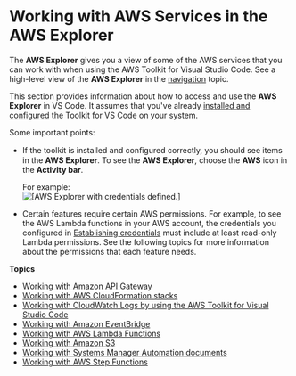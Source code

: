 # Working with AWS Services in the AWS Explorer<a name="aws-explorer"></a>

The **AWS Explorer** gives you a view of some of the AWS services that you can work with when using the AWS Toolkit for Visual Studio Code\. See a high\-level view of the **AWS Explorer** in the [navigation](toolkit-navigation.md#aws-explorer-basic-ui) topic\.

 This section provides information about how to access and use the **AWS Explorer** in VS Code\. It assumes that you've already [installed and configured](setting-up.md) the Toolkit for VS Code on your system\.

Some important points:
+ If the toolkit is installed and conﬁgured correctly, you should see items in the **AWS Explorer**\. To see the **AWS Explorer**, choose the **AWS** icon in the **Activity bar**\.

  For example:  
![\[AWS Explorer with credentials defined.\]](http://docs.aws.amazon.com/toolkit-for-vscode/latest/userguide/images/aws-explorer-with-cred.png)
+ Certain features require certain AWS permissions\. For example, to see the AWS Lambda functions in your AWS account, the credentials you configured in [Establishing credentials](establish-credentials.md) must include at least read\-only Lambda permissions\. See the following topics for more information about the permissions that each feature needs\.

**Topics**
+ [Working with Amazon API Gateway](apigateway.md)
+ [Working with AWS CloudFormation stacks](cloudformation.md)
+ [Working with CloudWatch Logs by using the AWS Toolkit for Visual Studio Code](cloudwatchlogs.md)
+ [Working with Amazon EventBridge](eventbridge.md)
+ [Working with AWS Lambda Functions](building-lambda.md)
+ [Working with Amazon S3](s3.md)
+ [Working with Systems Manager Automation documents](systems-manager-automation-docs.md)
+ [Working with AWS Step Functions](stepfunctions.md)